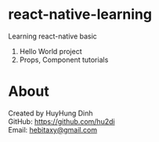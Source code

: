 # react-native-learning
Learning react-native basic

 1. Hello World project
 2. Props, Component tutorials

# About
Created by HuyHung Dinh<br>
GitHub: https://github.com/hu2di<br>
Email: hebitaxy@gmail.com
